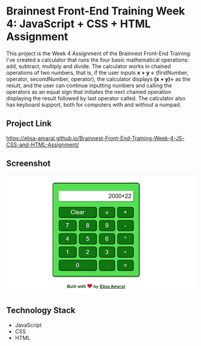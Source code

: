 # Brainnest Front-End Training Week 4: JavaScript + CSS + HTML Assignment

This project is the Week 4 Assignment of the Brainnest Front-End Training. I've created a calculator that runs the four basic  mathematical operations: add, subtract, multiply and divide. The calculator works in chained operations of two numbers, that is, if the user inputs **x + y ÷** (firstNumber, operator, secondNumber, operator), the calculator displays **(x + y)÷** as the result, and the user can continue inputting numbers and calling the operators as an equal sign that initiates the next chained operation displaying the result followed by last operator called. The calculator also has keyboard support, both for computers with and without a numpad. 

## Project Link

https://elisa-amaral.github.io/Brainnest-Front-End-Training-Week-4-JS-CSS-and-HTML-Assignment/

## Screenshot

![Screenshot](/images/Screenshot.jpg)

## Technology Stack

+ JavaScript
+ CSS
+ HTML
